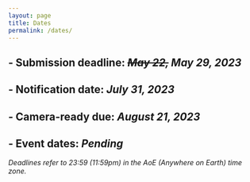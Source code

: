 ```yaml
---
layout: page
title: Dates
permalink: /dates/
---
```


## - **Submission deadline:**	*~~May 22,~~ May 29, 2023* 
## - **Notification date:**	*July 31, 2023*
## - **Camera-ready due:**	*August 21, 2023*
## - **Event dates:**	*Pending*

*Deadlines refer to 23:59 (11:59pm) in the AoE (Anywhere on Earth) time zone.*
